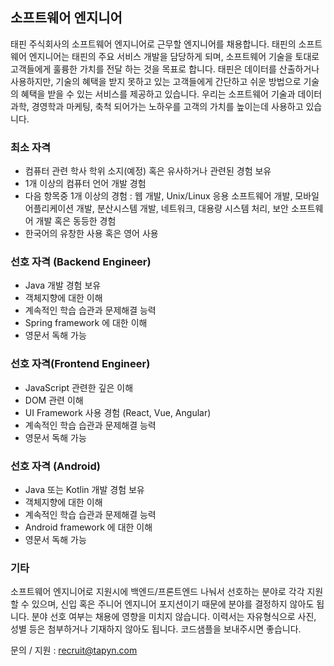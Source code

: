 ## 소프트웨어 엔지니어
태핀 주식회사의 소프트웨어 엔지니어로 근무할 엔지니어를 채용합니다. 태핀의 소프트웨어 엔지니어는 태핀의 주요 서비스 개발을 담당하게 되며, 소프트웨어 기술을 토대로 고객들에게 훌륭한 가치를 전달 하는 것을 목표로 합니다. 
태핀은 데이터를 산출하거나 사용하지만, 기술의 혜택을 받지 못하고 있는 고객들에게 간단하고 쉬운 방법으로 기술의 혜택을 받을 수 있는 서비스를 제공하고 있습니다. 우리는 소프트웨어 기술과 데이터 과학, 경영학과 마케팅, 축척 되어가는 노하우를 고객의 가치를 높이는데 사용하고 있습니다. 

### 최소 자격
- 컴퓨터 관련 학사 학위 소지(예정) 혹은 유사하거나 관련된 경험 보유
- 1개 이상의 컴퓨터 언어 개발 경험
- 다음 항목중 1개 이상의 경험 : 웹 개발, Unix/Linux 응용 소프트웨어 개발, 모바일 어플리케이션 개발, 분산시스템 개발, 네트워크, 대용량 시스템 처리, 보안 소프트웨어 개발 혹은 동등한 경험
- 한국어의 유창한 사용 혹은 영어 사용

### 선호 자격 (Backend Engineer)
- Java 개발 경험 보유
- 객체지향에 대한 이해
- 계속적인 학습 습관과 문제해결 능력
- Spring framework 에 대한 이해
- 영문서 독해 가능

### 선호 자격(Frontend Engineer)
- JavaScript 관련한 깊은 이해
- DOM 관련 이해
- UI Framework 사용 경험 (React, Vue, Angular)
- 계속적인 학습 습관과 문제해결 능력
- 영문서 독해 가능

### 선호 자격 (Android)
- Java 또는 Kotlin 개발 경험 보유
- 객체지향에 대한 이해
- 계속적인 학습 습관과 문제해결 능력
- Android framework 에 대한 이해
- 영문서 독해 가능

### 기타
소프트웨어 엔지니어로 지원시에 백엔드/프론트엔드 나눠서 선호하는 분야로 각각 지원할 수 있으며, 신입 혹은 주니어 엔지니어 포지션이기 때문에 분야를 결정하지 않아도 됩니다. 
분야 선호 여부는 채용에 영향을 미치지 않습니다. 이력서는 자유형식으로 사진, 성별 등은 첨부하거나 기재하지 않아도 됩니다. 
코드샘플을 보내주시면 좋습니다. 

문의 / 지원 : <recruit@tapyn.com>
